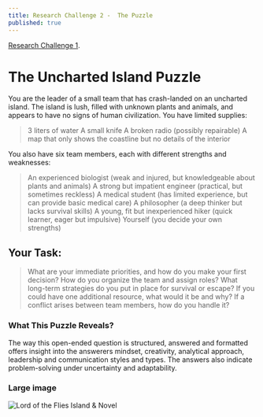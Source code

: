 ```yaml
---
title: Research Challenge 2 -  The Puzzle
published: true
---
```



[Research Challenge 1](https://github.com/skikszilcho/Titanic/blob/master/_posts/2025-03-04-Research-Challenge-1.md).


# [](#The-Uncharted-Island-Puzzle)The Uncharted Island Puzzle

You are the leader of a small team that has crash-landed on an uncharted island. The island is lush, filled with unknown plants and animals, and appears to have no signs of human civilization. You have limited supplies:

> 3 liters of water
> A small knife
> A broken radio (possibly repairable)
> A map that only shows the coastline but no details of the interior


You also have six team members, each with different strengths and weaknesses:

> An experienced biologist (weak and injured, but knowledgeable about plants and animals)
> A strong but impatient engineer (practical, but sometimes reckless)
> A medical student (has limited experience, but can provide basic medical care)
> A philosopher (a deep thinker but lacks survival skills)
> A young, fit but inexperienced hiker (quick learner, eager but impulsive)
> Yourself (you decide your own strengths)

## [](#Your-Task:)Your Task:

> What are your immediate priorities, and how do you make your first decision?
> How do you organize the team and assign roles?
> What long-term strategies do you put in place for survival or escape?
> If you could have one additional resource, what would it be and why?
> If a conflict arises between team members, how do you handle it?

### [](#What-This-Puzzle-Reveals?)What This Puzzle Reveals?

The way this open-ended question is structured, answered and formatted offers insight into the answerers mindset, creativity, analytical approach, leadership and communication styles and types. The answers also indicate problem-solving under uncertainty and adaptability.


### Large image

![Lord of the Flies Island & Novel]([https://substackcdn.com/image/fetch/w_1272,c_limit,f_webp,q_auto:good,fl_progressive:steep/https%3A%2F%2Fsubstack-post-media.s3.amazonaws.com%2Fpublic%2Fimages%2F95da6e9d-1bb3-44df-843e-a7decb5cbc16_2912x2096.png])



